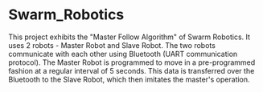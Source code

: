 # Swarm_Robotics
This project exhibits the "Master Follow Algorithm" of Swarm Robotics. It uses 2 robots - Master Robot and Slave Robot. The two robots communicate with each other using Bluetooth (UART communication protocol). The Master Robot is programmed to move in a pre-programmed fashion at a regular interval of 5 seconds. This data is transferred over the Bluetooth to the Slave Robot, which then imitates the master's operation.

